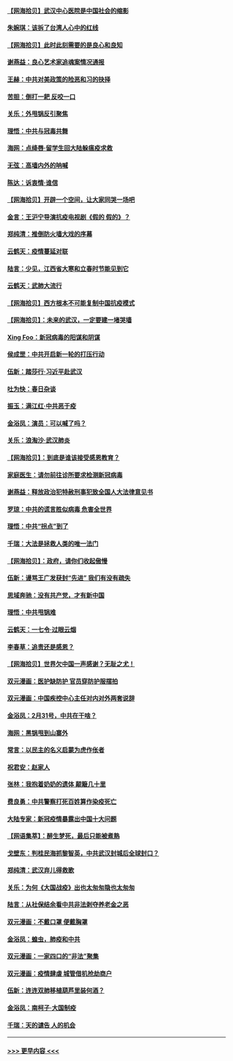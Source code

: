 #### [【网海拾贝】武汉中心医院是中国社会的缩影](../pages/nsc993/n11946574.md?t=03181131) 
#### [朱婉琪：该拆了台湾人心中的红线](../pages/nsc993/n11946959.md?t=03181131) 
#### [【网海拾贝】此时此刻需要的是良心和良知](../pages/nsc993/n11945471.md?t=03181131) 
#### [谢燕益：良心艺术家追魂案情况通报](../pages/nsc993/n11945327.md?t=03181131) 
#### [王赫：中共对美政策的险恶和习的抉择](../pages/nsc993/n11944942.md?t=03181131) 
#### [苦胆：倒打一耙 反咬一口](../pages/nsc993/n11944542.md?t=03181131) 
#### [关乐：外甩锅反引聚焦](../pages/nsc993/n11944211.md?t=03181131) 
#### [理悟：中共与冠毒共舞](../pages/nsc993/n11944197.md?t=03181131) 
#### [海网：点绛唇‧留学生回大陆躲瘟疫求救](../pages/nsc993/n11944043.md?t=03181131) 
#### [无弦：高墙内外的呐喊](../pages/nsc993/n11943684.md?t=03181131) 
#### [陈达：诉衷情·谁信](../pages/nsc993/n11942899.md?t=03181131) 
#### [【网海拾贝】开辟一个空间，让大家同哭一场吧](../pages/nsc993/n11942165.md?t=03181131) 
#### [金言：王沪宁导演抗疫电视剧《假的 假的》？](../pages/nsc993/n11941510.md?t=03181131) 
#### [郑纯清：推倒防火墙大戏的序幕](../pages/nsc993/n11940838.md?t=03181131) 
#### [云鹤天：疫情蔓延对联](../pages/nsc993/n11940579.md?t=03181131) 
#### [陆言：少见，江西省大寒和立春时节能见到它](../pages/nsc993/n11939983.md?t=03181131) 
#### [云鹤天：武肺大流行](../pages/nsc993/n11939902.md?t=03181131) 
#### [【网海拾贝】西方根本不可能复制中国抗疫模式](../pages/nsc993/n11939725.md?t=03181131) 
#### [【网海拾贝】：未来的武汉，一定要建一堵哭墙](../pages/nsc993/n11938684.md?t=03181131) 
#### [Xing Foo：新冠病毒的阳谋和阴谋](../pages/nsc993/n11936086.md?t=03181131) 
#### [侯成罡：中共开启新一轮的打压行动](../pages/nsc993/n11935730.md?t=03181131) 
#### [伍新：踏莎行‧习近平赴武汉](../pages/nsc993/n11935157.md?t=03181131) 
#### [吐为快：春日杂谈](../pages/nsc993/n11934776.md?t=03181131) 
#### [振玉：满江红‧中共恶于疫](../pages/nsc993/n11934647.md?t=03181131) 
#### [金浴凤：演员：可以喊了吗？](../pages/nsc993/n11934602.md?t=03181131) 
#### [关乐：浪淘沙·武汉肺炎](../pages/nsc993/n11931792.md?t=03181131) 
#### [【网海拾贝】：到底是谁该接受感恩教育？](../pages/nsc993/n11931552.md?t=03181131) 
#### [家庭医生：请勿前往诊所要求检测新冠病毒](../pages/nsc993/n11929190.md?t=03181131) 
#### [谢燕益：释放政治犯特赦刑事犯致全国人大法律意见书](../pages/nsc993/n11928978.md?t=03181131) 
#### [罗琼：中共的谎言胜似病毒 危害全世界](../pages/nsc993/n11922636.md?t=03181131) 
#### [理悟：中共“拐点”到了](../pages/nsc993/n11928496.md?t=03181131) 
#### [千瑞：大法是拯救人类的唯一法门](../pages/nsc993/n11927637.md?t=03181131) 
#### [【网海拾贝】：政府，请你们收起傲慢](../pages/nsc993/n11926932.md?t=03181131) 
#### [伍新：谩骂王广发获封“先进” 我们有没有疏失](../pages/nsc993/n11926101.md?t=03181131) 
#### [思域奔驰：没有共产党，才有新中国](../pages/nsc993/n11926058.md?t=03181131) 
#### [理悟：中共甩锅难](../pages/nsc993/n11925355.md?t=03181131) 
#### [云鹤天：一七令·过眼云烟](../pages/nsc993/n11925284.md?t=03181131) 
#### [李春草：追责还是感恩？](../pages/nsc993/n11925274.md?t=03181131) 
#### [【网海拾贝】世界欠中国一声感谢？无耻之尤！](../pages/nsc993/n11925239.md?t=03181131) 
#### [双元漫画：医护缺防护 官员穿防护服摆拍](../pages/nsc993/n11923899.md?t=03181131) 
#### [双元漫画：中国疾控中心主任对内对外两套说辞](../pages/nsc993/n11921994.md?t=03181131) 
#### [金浴凤：2月31号，中共在干啥？](../pages/nsc993/n11922706.md?t=03181131) 
#### [海网：黑锅甩到山寨外](../pages/nsc993/n11922688.md?t=03181131) 
#### [常言：以民主的名义启蒙为虎作伥者](../pages/nsc993/n11922217.md?t=03181131) 
#### [祝君安：赵家人](../pages/nsc993/n11922209.md?t=03181131) 
#### [张林：我抱着奶奶的遗体 颠簸几十里](../pages/nsc993/n11920945.md?t=03181131) 
#### [费良勇：中共警察打死百姓算作染疫死亡](../pages/nsc993/n11919264.md?t=03181131) 
#### [大陆专家：新冠疫情暴露出中国十大问题](../pages/nsc993/n11919187.md?t=03181131) 
#### [【网语集萃】：醉生梦死，最后只能被煮熟](../pages/nsc993/n11918994.md?t=03181131) 
#### [戈壁东：判桂民海抓黎智英，中共武汉封城后全球封口？](../pages/nsc993/n11917982.md?t=03181131) 
#### [郑纯清：武汉弃儿得救歌](../pages/nsc993/n11917881.md?t=03181131) 
#### [关乐：为何《大国战疫》出也太匆匆隐也太匆匆](../pages/nsc993/n11917792.md?t=03181131) 
#### [陆言：从社保结余看中共非法剥夺养老金之恶](../pages/nsc993/n11917084.md?t=03181131) 
#### [双元漫画：不戴口罩 便戴胸罩](../pages/nsc993/n11916447.md?t=03181131) 
#### [金浴凤：蝗虫，肺疫和中共](../pages/nsc993/n11916904.md?t=03181131) 
#### [双元漫画：一家四口的“非法”聚集](../pages/nsc993/n11916378.md?t=03181131) 
#### [双元漫画：疫情肆虐 城管借机抢劫商户](../pages/nsc993/n11916310.md?t=03181131) 
#### [伍新：连连双肺移植葫芦里装何酒？](../pages/nsc993/n11913667.md?t=03181131) 
#### [金浴凤：南柯子·大国制疫](../pages/nsc993/n11913657.md?t=03181131) 
#### [千瑞：天的谴告  人的机会](../pages/nsc993/n11913309.md?t=03181131) 

----
#### [ >>> 更早内容 <<< ](../indexes/nsc993-earlier.md)
